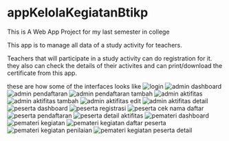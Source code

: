 # appKelolaKegiatanBtikp

This is A Web App Project for my last semester in college

This app is to manage all data of a study activity for teachers.

Teachers that will participate in a study activity can do registration for it. they also can check the details of their activites and can print/download the certificate from this app.

these are how some of the interfaces looks like
![login](https://user-images.githubusercontent.com/87486976/183406465-2c5e3a2a-742c-4d3c-bdb5-24ad7bbbfdbb.jpg)
![admin dashboard](https://user-images.githubusercontent.com/87486976/183406477-34c5453f-4c8d-4bd3-b193-d5011adba1a3.jpg)
![admin pendaftaran](https://user-images.githubusercontent.com/87486976/183406547-f874c815-fc26-4d9e-94be-75a50f823329.jpg)
![admin pendaftaran tambah](https://user-images.githubusercontent.com/87486976/183406562-4fd3c53c-c0cf-49b9-b18c-432b26583d6e.jpg)
![admin aktifitas](https://user-images.githubusercontent.com/87486976/183406704-2e64d1af-7463-4415-ab88-de92630e8dc4.jpg)
![admin aktifitas tambah](https://user-images.githubusercontent.com/87486976/183406716-6de25914-7ec4-48e8-9c1a-07bb670fa276.jpg)
![admin aktifitas edit](https://user-images.githubusercontent.com/87486976/183406734-5db3a026-9646-4d11-bffe-3c3177879429.jpg)
![admin aktifitas detail](https://user-images.githubusercontent.com/87486976/183406743-ca45a285-7390-4fc3-a515-d99a4f6bec69.jpg)
![peserta dashboard](https://user-images.githubusercontent.com/87486976/183406771-b5ce6258-536c-4126-8aa1-b04ab2dafed4.jpg)
![peserta registrasi](https://user-images.githubusercontent.com/87486976/183406796-acf01c3b-bd3d-4bff-9aea-66c5a227cf07.jpg)
![peserta cek nama daftar](https://user-images.githubusercontent.com/87486976/183406808-27faa657-3785-4a54-9b0b-7ea3581d6837.jpg)
![peserta pendaftaran](https://user-images.githubusercontent.com/87486976/183406841-ddf7ad26-200d-417c-b70a-e12dfe2ff5c4.jpg)
![peserta detail aktifitas](https://user-images.githubusercontent.com/87486976/183406853-2de49c1f-369b-44c8-b8be-8d1d695fe1dc.jpg)
![pemateri dashboard](https://user-images.githubusercontent.com/87486976/183406867-486fce12-d376-4159-9fbb-9d33576f73ef.jpg)
![pemateri kegiatan](https://user-images.githubusercontent.com/87486976/183406939-ce1c247f-43ad-4352-b186-3761f840d804.jpg)
![pemateri kegiatan daftar peserta](https://user-images.githubusercontent.com/87486976/183406955-9e0d641a-f021-497b-a592-f390bc9503da.jpg)
![pemateri kegiatan penilaian](https://user-images.githubusercontent.com/87486976/183406972-6a453382-40e0-4272-8cac-255780f017e5.jpg)
![pemateri kegiatan peserta detail](https://user-images.githubusercontent.com/87486976/183406983-1667b690-9076-4b4f-bfba-58c0153f58dd.jpg)
